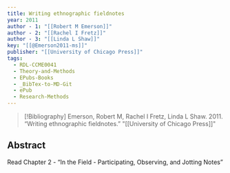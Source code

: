 ```yaml
---
title: Writing ethnographic fieldnotes
year: 2011
author - 1: "[[Robert M Emerson]]"
author - 2: "[[Rachel I Fretz]]"
author - 3: "[[Linda L Shaw]]"
key: "[[@Emerson2011-ms]]"
publisher: "[[University of Chicago Press]]"
tags:
  - RDL-CCME0041
  - Theory-and-Methods
  - EPubs-Books
  - _BibTex-to-MD-Git
  - ePub
  - Research-Methods
---
```


> [!Bibliography]
> Emerson, Robert M, Rachel I Fretz, Linda L Shaw. 2011. “Writing ethnographic fieldnotes.” "[[University of Chicago Press]]"

## Abstract
Read Chapter 2 -  “In the Field -  Participating, Observing, and Jotting Notes”